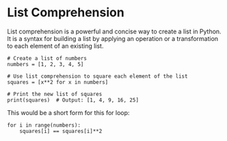# List Comprehension

List comprehension is a powerful and concise way to create a list in Python. It is a syntax for building a list by applying an operation or a transformation to each element of an existing list.

    # Create a list of numbers
    numbers = [1, 2, 3, 4, 5]

    # Use list comprehension to square each element of the list
    squares = [x**2 for x in numbers]

    # Print the new list of squares
    print(squares)  # Output: [1, 4, 9, 16, 25]

This would be a short form for this for loop:

    for i in range(numbers):
        squares[i] == squares[i]**2

